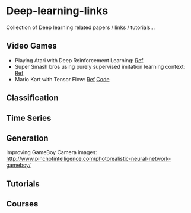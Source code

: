 # Deep-learning-links
Collection of Deep learning related papers / links / tutorials...

## Video Games

* Playing Atari with Deep Reinforcement Learning: [Ref](https://www.cs.toronto.edu/~vmnih/docs/dqn.pdf)
* Super Smash bros using purely supervised imitation learning context: [Ref](https://arxiv.org/abs/1702.05663)
* Mario Kart with Tensor Flow: [Ref](http://kevinhughes.ca/blog/tensor-kart) [Code](https://github.com/kevinhughes27/TensorKart)

## Classification


## Time Series


## Generation 

Improving GameBoy Camera images: http://www.pinchofintelligence.com/photorealistic-neural-network-gameboy/

## Tutorials


## Courses
